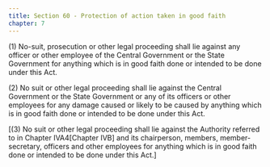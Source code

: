 ```yaml
---
title: Section 60 - Protection of action taken in good faith
chapter: 7
--- 
```


(1) No-suit, prosecution or other legal proceeding shall lie against any officer or other employee of the Central Government or the State Government for anything which is in good faith done or intended to be done under this Act.

(2) No suit or other legal proceeding shall lie against the Central Government or the State Government or any of its officers or other employees for any damage caused or likely to be caused by anything which is in good faith done or intended to be done under this Act. 

[(3) No suit or other legal proceeding shall lie against the Authority referred to in Chapter IVA4[Chapter IVB] and its chairperson, members, member-secretary, officers and other employees for anything which is in good faith done or intended to be done under this Act.]

